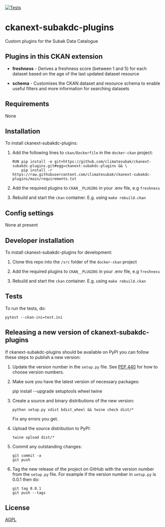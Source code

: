 [![Tests](https://github.com/ClimateSubak/ckanext-subakdc-plugins/workflows/Tests/badge.svg?branch=main)](https://github.com/ClimateSubak/ckanext-subakdc-plugins/actions)

# ckanext-subakdc-plugins
Custom plugins for the Subak Data Catalogue

## Plugins in this CKAN extension
- **freshness** - Derives a freshness score (between 1 and 5) for each dataset based on the age of the last updated dataset resource

- **schema** - Customises the CKAN dataset and resource schema to enable useful filters and more information for searching datasets

## Requirements
None

## Installation
To install ckanext-subakdc-plugins:

1. Add the following lines to `ckan/Dockerfile` in the `docker-ckan` project:

    ```
    RUN pip install -e git+https://github.com/climatesubak/ckanext-subakdc-plugins.git#egg=ckanext-subakdc-plugins && \
        pip install -r https://raw.githubusercontent.com/climatesubak/ckanext-subakdc-plugins/main/requirements.txt
    ```

3. Add the required plugins to `CKAN__PLUGINS` in your .env file, e.g `freshness`

4. Rebuild and start the `ckan` container. E.g. using `make rebuild.ckan`


## Config settings
None at present

## Developer installation
To install ckanext-subakdc-plugins for development:

1. Clone this repo into the `/src` folder of the `docker-ckan` project

2. Add the required plugins to `CKAN__PLUGINS` in your .env file, e.g `freshness`

3. Rebuild and start the `ckan` container. E.g. using `make rebuild.ckan`

## Tests

To run the tests, do:

    pytest --ckan-ini=test.ini


## Releasing a new version of ckanext-subakdc-plugins

If ckanext-subakdc-plugins should be available on PyPI you can follow these steps to publish a new version:

1. Update the version number in the `setup.py` file. See [PEP 440](http://legacy.python.org/dev/peps/pep-0440/#public-version-identifiers) for how to choose version numbers.

2. Make sure you have the latest version of necessary packages:

    pip install --upgrade setuptools wheel twine

3. Create a source and binary distributions of the new version:

       python setup.py sdist bdist_wheel && twine check dist/*

   Fix any errors you get.

4. Upload the source distribution to PyPI:

       twine upload dist/*

5. Commit any outstanding changes:

       git commit -a
       git push

6. Tag the new release of the project on GitHub with the version number from
   the `setup.py` file. For example if the version number in `setup.py` is
   0.0.1 then do:

       git tag 0.0.1
       git push --tags

## License

[AGPL](https://www.gnu.org/licenses/agpl-3.0.en.html)
